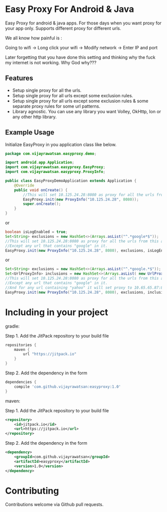 # Easy Proxy For Android & Java

Easy Proxy for android & java apps. For those days when you want proxy for your app only. Supports different proxy for different urls.

We all know how painful is :

Going to wifi -> Long click your wifi -> Modify network -> Enter IP and port

Later forgetting that you have done this setting and thinking why the fuck my internet is not working. Why God why???

## Features

 - Setup single proxy for all the urls.
 - Setup single proxy for all urls except some exclusion rules.
 - Setup single proxy for all urls except some exclusion rules & some separate proxy rules for some url patterns.
 - Library agnostic. You can use any library you want Volley, OkHttp, Ion or any other http library.

## Example Usage

Initialize EasyProxy in you application class like below.

```java
package com.vijayrawatsan.easyproxy.demo;

import android.app.Application;
import com.vijayrawatsan.easyproxy.EasyProxy;
import com.vijayrawatsan.easyproxy.ProxyInfo;

public class EasyProxyDemoApplication extends Application {
    @Override
    public void onCreate() {
        //This will set 10.125.24.28:8080 as proxy for all the urls from this app.
        EasyProxy.init(new ProxyInfo("10.125.24.28", 8080));
        super.onCreate();
    }
}
```
or

```java
boolean isLogEnabled = true;
Set<String> exclusions = new HashSet<>(Arrays.asList("^.*google*$"));
//This will set 10.125.24.28:8080 as proxy for all the urls from this app.
//Except any url that contains "google" in it.
EasyProxy.init(new ProxyInfo("10.125.24.28", 8080), exclusions, isLogEnabled);
```
or

```java
Set<String> exclusions = new HashSet<>(Arrays.asList("^.*google.*$"));
Set<UrlProxyInfo> inclusions = new HashSet<>(Arrays.asList( new UrlProxyInfo( "^.*yahoo.*$", new ProxyInfo("10.65.65.87", 8080))));
//This will set 10.125.24.28:8080 as proxy for all the urls from this app.
//Except any url that contains "google" in it.
//And for any url containing "yahoo" it will set proxy to 10.65.65.87:8080
EasyProxy.init(new ProxyInfo("10.125.24.28", 8080), exclusions, inclusions, true);
```
# Including in your project

gradle:

Step 1. Add the JitPack repository to your build file

```groovy
repositories {
    maven {
        url "https://jitpack.io"
    }
}
```

Step 2. Add the dependency in the form

```groovy
dependencies {
    compile 'com.github.vijayrawatsan:easyproxy:1.0'
}
```

maven:

Step 1. Add the JitPack repository to your build file

```xml
<repository>
    <id>jitpack.io</id>
    <url>https://jitpack.io</url>
</repository>
```

Step 2. Add the dependency in the form

```xml
<dependency>
    <groupId>com.github.vijayrawatsan</groupId>
    <artifactId>easyproxy</artifactId>
    <version>1.0</version>
</dependency>
```

# Contributing

Contributions welcome via Github pull requests.

